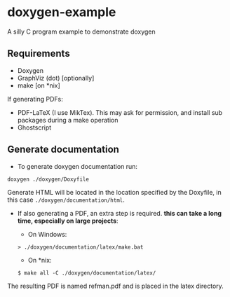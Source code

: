 # doxygen-example
A silly C  program example to demonstrate doxygen

## Requirements
- Doxygen
- GraphViz (dot) [optionally]
- make [on *nix]

If generating PDFs:
- PDF-LaTeX (I use MikTex). This may ask for permission, and install sub packages 
during a make operation
- Ghostscript

## Generate documentation
- To generate doxygen documentation run:

```
doxygen ./doxygen/Doxyfile
```
Generate HTML will be located in the location specified by the Doxyfile, in this 
case `./doxygen/documentation/html`.

- If also generating a PDF, an extra step is required. **this can take a long 
time, especially on large projects**:
    - On Windows:

    ```
    > ./doxygen/documentation/latex/make.bat
    ```

    - On *nix:
    ```
    $ make all -C ./doxygen/documentation/latex/
    ```
The resulting PDF is named refman.pdf and is placed in the latex directory.

